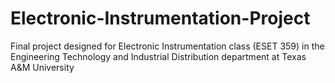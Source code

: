 # Electronic-Instrumentation-Project
Final project designed for Electronic Instrumentation class (ESET 359) in the Engineering Technology and Industrial Distribution department at Texas A&amp;M University
